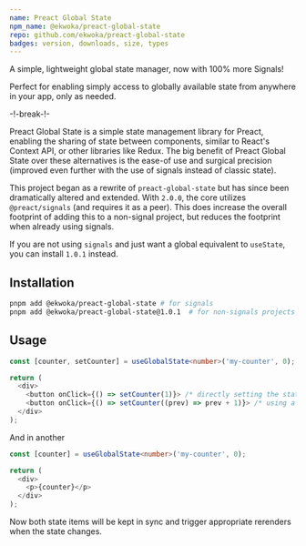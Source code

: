 ```yaml
---
name: Preact Global State
npm_name: @ekwoka/preact-global-state
repo: github.com/ekwoka/preact-global-state
badges: version, downloads, size, types
---
```


A simple, lightweight global state manager, now with 100% more Signals!

Perfect for enabling simply access to globally available state from anywhere in your app, only as needed.

-!-break-!-

Preact Global State is a simple state management library for Preact, enabling the sharing of state between components, similar to React's Context API, or other libraries like Redux. The big benefit of Preact Global State over these alternatives is the ease-of use and surgical precision (improved even further with the use of signals instead of classic state).

This project began as a rewrite of `preact-global-state` but has since been dramatically altered and extended. With `2.0.0`, the core utilizes `@preact/signals` (and requires it as a peer). This does increase the overall footprint of adding this to a non-signal project, but reduces the footprint when already using signals.

If you are not using `signals` and just want a global equivalent to `useState`, you can install `1.0.1` instead.

## Installation

```bash
pnpm add @ekwoka/preact-global-state # for signals
pnpm add @ekwoka/preact-global-state@1.0.1  # for non-signals projects
```

## Usage

```ts
const [counter, setCounter] = useGlobalState<number>('my-counter', 0); // (state label: string; initial value?: any)

return (
  <div>
    <button onClick={() => setCounter(1)}> /* directly setting the state Set to 1! */</button>
    <button onClick={() => setCounter((prev) => prev + 1)}> /* using a state function to update the state Increment! */</button>
  </div>
);
```

And in another

```ts
const [counter] = useGlobalState<number>('my-counter', 0);

return (
  <div>
    <p>{counter}</p>
  </div>
);
```

Now both state items will be kept in sync and trigger appropriate rerenders when the state changes.